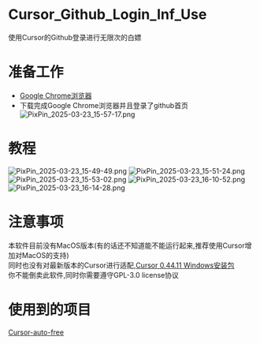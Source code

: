 # Cursor_Github_Login_Inf_Use
使用Cursor的Github登录进行无限次的白嫖<br />

# 准备工作
 - [Google Chrome浏览器](https://www.google.cn/intl/zh-CN/chrome/)
 - 下载完成Google Chrome浏览器并且登录了github首页
![PixPin_2025-03-23_15-57-17.png](https://x19.fp.ps.netease.com/file/67dfc3063bb1c04b1cb3e566tCg25Jbf06)
# 教程
![PixPin_2025-03-23_15-49-49.png](https://x19.fp.ps.netease.com/file/67dfc2fcaf2708f5727d60d2Azj9ftNI06)
![PixPin_2025-03-23_15-51-24.png](https://x19.fp.ps.netease.com/file/67dfc2ffb695d0f275b4c6258SjBPs9006)
![PixPin_2025-03-23_15-53-02.png](https://x19.fp.ps.netease.com/file/67dfc3020490a1b21711b9f7yrUezPF106)
![PixPin_2025-03-23_16-10-52.png](https://x19.fp.ps.netease.com/file/67dfc3090ea0e3b0f4cf2f02skpvGNuh06)
![PixPin_2025-03-23_16-14-28.png](https://x19.fp.ps.netease.com/file/67dfc30c3d2b0e85fe64e50dff1QT7Hp06)
# 注意事项
本软件目前没有MacOS版本(有的话还不知道能不能运行起来,推荐使用Cursor增加对MacOS的支持)<br />
同时也没有对最新版本的Cursor进行适配,[Cursor 0.44.11 Windows安装包](https://downloader.cursor.sh/builds/250103fqxdt5u9z/windows/nsis/x64)<br />
你不能倒卖此软件,同时你需要遵守GPL-3.0 license协议<br />
# 使用到的项目
[Cursor-auto-free](https://github.com/chengazhen/cursor-auto-free)
